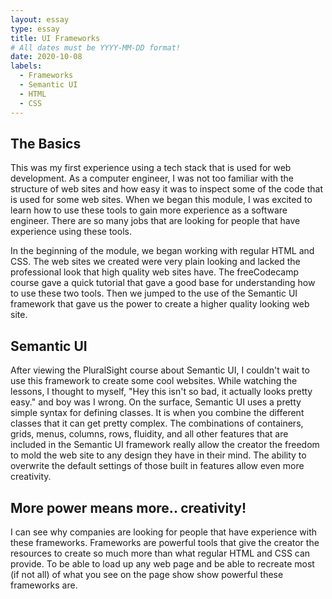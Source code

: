 ```yaml
---
layout: essay
type: essay
title: UI Frameworks
# All dates must be YYYY-MM-DD format!
date: 2020-10-08
labels:
  - Frameworks
  - Semantic UI
  - HTML
  - CSS
---
```


## The Basics
 
This was my first experience using a tech stack that is used for web development. As a computer engineer, I was not too familiar with the structure of web sites and how easy it was to inspect some of the code that is used for some web sites. When we began this module, I was excited to learn how to use these tools to gain more experience as a software engineer. There are so many jobs that are looking for people that have experience using these tools.

In the beginning of the module, we began working with regular HTML and CSS. The web sites we created were very plain looking and lacked the professional look that high quality web sites have. The freeCodecamp course gave a quick tutorial that gave a good base for understanding how to use these two tools. Then we jumped to the use of the Semantic UI framework that gave us the power to create a higher quality looking web site.

## Semantic UI

After viewing the PluralSight course about Semantic UI, I couldn't wait to use this framework to create some cool websites. While watching the lessons, I thought to myself, "Hey this isn't so bad, it actually looks pretty easy." and boy was I wrong. On the surface, Semantic UI uses a pretty simple syntax for defining classes. It is when you combine the different classes that it can get pretty complex. The combinations of containers, grids, menus, columns, rows, fluidity, and all other features that are included in the Semantic UI framework really allow the creator the freedom to mold the web site to any design they have in their mind. The ability to overwrite the default settings of those built in features allow even more creativity. 

## More power means more.. creativity!

I can see why companies are looking for people that have experience with these frameworks. Frameworks are powerful tools that give the creator the resources to create so much more than what regular HTML and CSS can provide. To be able to load up any web page and be able to recreate most (if not all) of what you see on the page show show powerful these frameworks are. 

